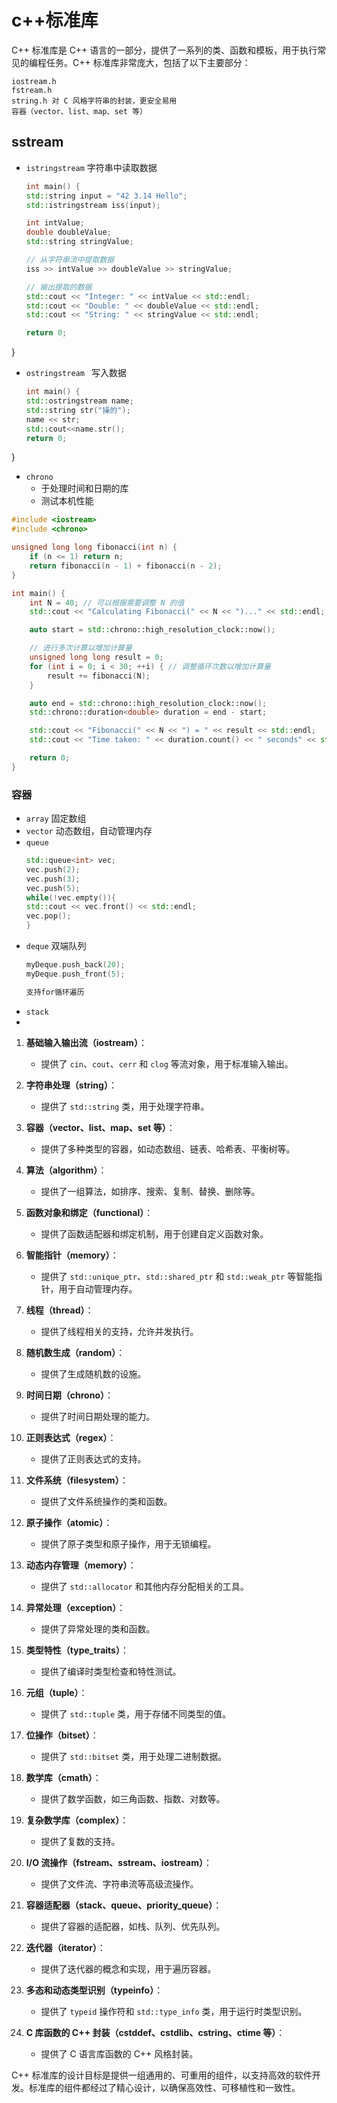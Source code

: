 # c++标准库
C++ 标准库是 C++ 语言的一部分，提供了一系列的类、函数和模板，用于执行常见的编程任务。C++ 标准库非常庞大，包括了以下主要部分：

```
iostream.h
fstream.h
string.h 对 C 风格字符串的封装，更安全易用
容器（vector、list、map、set 等）

```
## sstream
- `istringstream` 字符串中读取数据
    ```cpp
    int main() {
    std::string input = "42 3.14 Hello";
    std::istringstream iss(input);

    int intValue;
    double doubleValue;
    std::string stringValue;

    // 从字符串流中提取数据
    iss >> intValue >> doubleValue >> stringValue;

    // 输出提取的数据
    std::cout << "Integer: " << intValue << std::endl;
    std::cout << "Double: " << doubleValue << std::endl;
    std::cout << "String: " << stringValue << std::endl;

    return 0;
}

- `ostringstream ` 写入数据
    ```cpp
    int main() {
    std::ostringstream name;
    std::string str("操的");
    name << str;
    std::cout<<name.str();
    return 0;
}
- `chrono`
    - 于处理时间和日期的库
    - 测试本机性能
```cpp
#include <iostream>
#include <chrono>

unsigned long long fibonacci(int n) {
    if (n <= 1) return n;
    return fibonacci(n - 1) + fibonacci(n - 2);
}

int main() {
    int N = 40; // 可以根据需要调整 N 的值
    std::cout << "Calculating Fibonacci(" << N << ")..." << std::endl;

    auto start = std::chrono::high_resolution_clock::now();

    // 进行多次计算以增加计算量
    unsigned long long result = 0;
    for (int i = 0; i < 30; ++i) { // 调整循环次数以增加计算量
        result += fibonacci(N);
    }

    auto end = std::chrono::high_resolution_clock::now();
    std::chrono::duration<double> duration = end - start;

    std::cout << "Fibonacci(" << N << ") = " << result << std::endl;
    std::cout << "Time taken: " << duration.count() << " seconds" << std::endl;

    return 0;
}


```

    

### 容器
- `array` 固定数组
- `vector` 动态数组，自动管理内存
- `queue`
    ```cpp
    std::queue<int> vec;
    vec.push(2);
    vec.push(3);
    vec.push(5);
   while(!vec.empty()){
    std::cout << vec.front() << std::endl;
    vec.pop();
   } 
- `deque` 双端队列
    ```c
    myDeque.push_back(20);
    myDeque.push_front(5);

    支持for循环遍历
- `stack` 
- 
1. **基础输入输出流（iostream）**：

   * 提供了 `cin`、`cout`、`cerr` 和 `clog` 等流对象，用于标准输入输出。

2. **字符串处理（string）**：

   * 提供了 `std::string` 类，用于处理字符串。

3. **容器（vector、list、map、set 等）**：

   * 提供了多种类型的容器，如动态数组、链表、哈希表、平衡树等。

4. **算法（algorithm）**：

   * 提供了一组算法，如排序、搜索、复制、替换、删除等。

5. **函数对象和绑定（functional）**：

   * 提供了函数适配器和绑定机制，用于创建自定义函数对象。

6. **智能指针（memory）**：

   * 提供了 `std::unique_ptr`、`std::shared_ptr` 和 `std::weak_ptr` 等智能指针，用于自动管理内存。

7. **线程（thread）**：

   * 提供了线程相关的支持，允许并发执行。

8. **随机数生成（random）**：

   * 提供了生成随机数的设施。

9. **时间日期（chrono）**：

   * 提供了时间日期处理的能力。

10. **正则表达式（regex）**：

    * 提供了正则表达式的支持。

11. **文件系统（filesystem）**：

    * 提供了文件系统操作的类和函数。

12. **原子操作（atomic）**：

    * 提供了原子类型和原子操作，用于无锁编程。

13. **动态内存管理（memory）**：

    * 提供了 `std::allocator` 和其他内存分配相关的工具。

14. **异常处理（exception）**：

    * 提供了异常处理的类和函数。

15. **类型特性（type\_traits）**：

    * 提供了编译时类型检查和特性测试。

16. **元组（tuple）**：

    * 提供了 `std::tuple` 类，用于存储不同类型的值。

17. **位操作（bitset）**：

    * 提供了 `std::bitset` 类，用于处理二进制数据。

18. **数学库（cmath）**：

    * 提供了数学函数，如三角函数、指数、对数等。

19. **复杂数学库（complex）**：

    * 提供了复数的支持。

20. **I/O 流操作（fstream、sstream、iostream）**：

    * 提供了文件流、字符串流等高级流操作。

21. **容器适配器（stack、queue、priority\_queue）**：

    * 提供了容器的适配器，如栈、队列、优先队列。

22. **迭代器（iterator）**：

    * 提供了迭代器的概念和实现，用于遍历容器。

23. **多态和动态类型识别（typeinfo）**：

    * 提供了 `typeid` 操作符和 `std::type_info` 类，用于运行时类型识别。

24. **C 库函数的 C++ 封装（cstddef、cstdlib、cstring、ctime 等）**：

    * 提供了 C 语言库函数的 C++ 风格封装。

C++ 标准库的设计目标是提供一组通用的、可重用的组件，以支持高效的软件开发。标准库的组件都经过了精心设计，以确保高效性、可移植性和一致性。